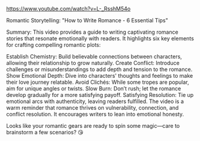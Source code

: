 
https://www.youtube.com/watch?v=L-_RsshM54o


Romantic Storytelling: "How to Write Romance - 6 Essential Tips"

Summary: This video provides a guide to writing captivating romance stories that resonate emotionally with readers. It highlights six key elements for crafting compelling romantic plots:

Establish Chemistry: Build believable connections between characters, allowing their relationship to grow naturally.
Create Conflict: Introduce challenges or misunderstandings to add depth and tension to the romance.
Show Emotional Depth: Dive into characters' thoughts and feelings to make their love journey relatable.
Avoid Clichés: While some tropes are popular, aim for unique angles or twists.
Slow Burn: Don’t rush; let the romance develop gradually for a more satisfying payoff.
Satisfying Resolution: Tie up emotional arcs with authenticity, leaving readers fulfilled.
The video is a warm reminder that romance thrives on vulnerability, connection, and conflict resolution. It encourages writers to lean into emotional honesty.

Looks like your romantic gears are ready to spin some magic—care to brainstorm a few scenarios? 😘